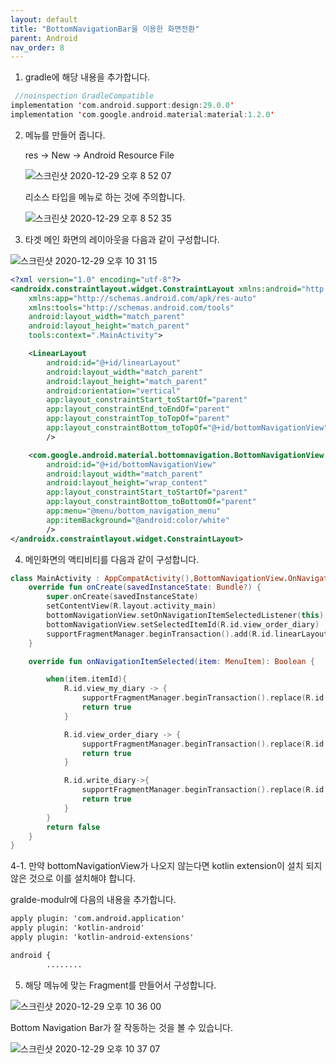 ```yaml
---
layout: default
title: "BottomNavigationBar을 이용한 화면전환"
parent: Android
nav_order: 8
---
```


1. gradle에 해당 내용을 추가합니다.

```kotlin
 //noinspection GradleCompatible
implementation 'com.android.support:design:29.0.0'
implementation 'com.google.android.material:material:1.2.0'
```

2. 메뉴를 만들어 줍니다.

    res -> New -> Android Resource File

    ![스크린샷 2020-12-29 오후 8 52 07](https://user-images.githubusercontent.com/16849874/103287183-2e8a6800-4a25-11eb-9e09-1cc2952fa8a4.png)

    리소스 타입을 메뉴로 하는 것에 주의합니다. 

    ![스크린샷 2020-12-29 오후 8 52 35](https://user-images.githubusercontent.com/16849874/103287196-36e2a300-4a25-11eb-95fb-dbb170646db6.png)
   
3. 타겟 메인 화면의 레이아웃을 다음과 같이 구성합니다.

![스크린샷 2020-12-29 오후 10 31 15](https://user-images.githubusercontent.com/16849874/103287319-92ad2c00-4a25-11eb-9e31-4d4355a9ddce.png)

```xml
<?xml version="1.0" encoding="utf-8"?>
<androidx.constraintlayout.widget.ConstraintLayout xmlns:android="http://schemas.android.com/apk/res/android"
    xmlns:app="http://schemas.android.com/apk/res-auto"
    xmlns:tools="http://schemas.android.com/tools"
    android:layout_width="match_parent"
    android:layout_height="match_parent"
    tools:context=".MainActivity">

    <LinearLayout
        android:id="@+id/linearLayout"
        android:layout_width="match_parent"
        android:layout_height="match_parent"
        android:orientation="vertical"
        app:layout_constraintStart_toStartOf="parent"
        app:layout_constraintEnd_toEndOf="parent"
        app:layout_constraintTop_toTopOf="parent"
        app:layout_constraintBottom_toTopOf="@+id/bottomNavigationView"
        />

    <com.google.android.material.bottomnavigation.BottomNavigationView
        android:id="@+id/bottomNavigationView"
        android:layout_width="match_parent"
        android:layout_height="wrap_content"
        app:layout_constraintStart_toStartOf="parent"
        app:layout_constraintBottom_toBottomOf="parent"
        app:menu="@menu/bottom_navigation_menu"
        app:itemBackground="@android:color/white"
        />
</androidx.constraintlayout.widget.ConstraintLayout>
```

4. 메인화면의 액티비티를 다음과 같이 구성합니다.

```kotlin
class MainActivity : AppCompatActivity(),BottomNavigationView.OnNavigationItemSelectedListener {
    override fun onCreate(savedInstanceState: Bundle?) {
        super.onCreate(savedInstanceState)
        setContentView(R.layout.activity_main)
        bottomNavigationView.setOnNavigationItemSelectedListener(this)
        bottomNavigationView.setSelectedItemId(R.id.view_order_diary)
        supportFragmentManager.beginTransaction().add(R.id.linearLayout, OrderDiaryFragment()).commit()
    }

    override fun onNavigationItemSelected(item: MenuItem): Boolean {

        when(item.itemId){
            R.id.view_my_diary -> {
                supportFragmentManager.beginTransaction().replace(R.id.linearLayout, MyDiaryFragment()).commitAllowingStateLoss()
                return true
            }

            R.id.view_order_diary -> {
                supportFragmentManager.beginTransaction().replace(R.id.linearLayout, OrderDiaryFragment()).commitAllowingStateLoss()
                return true
            }

            R.id.write_diary->{
                supportFragmentManager.beginTransaction().replace(R.id.linearLayout, WriteDiaryFragment()).commitAllowingStateLoss()
                return true
            }
        }
        return false
    }
}
```

4-1. 만약 bottomNavigationView가 나오지 않는다면 kotlin extension이 설치 되지 않은 것으로 이를 설치해야 합니다.

gralde-modulr에 다음의 내용을 추가합니다.

```xml
apply plugin: 'com.android.application'
apply plugin: 'kotlin-android'
apply plugin: 'kotlin-android-extensions'

android {
        ........
```

5. 해당 메뉴에 맞는 Fragment를 만들어서 구성합니다.

![스크린샷 2020-12-29 오후 10 36 00](https://user-images.githubusercontent.com/16849874/103287594-3bf42200-4a26-11eb-8f1d-18ece7873329.png)

Bottom Navigation Bar가 잘 작동하는 것을 볼 수 있습니다.

![스크린샷 2020-12-29 오후 10 37 07](https://user-images.githubusercontent.com/16849874/103287650-6514b280-4a26-11eb-995f-f88c04e27db0.png)